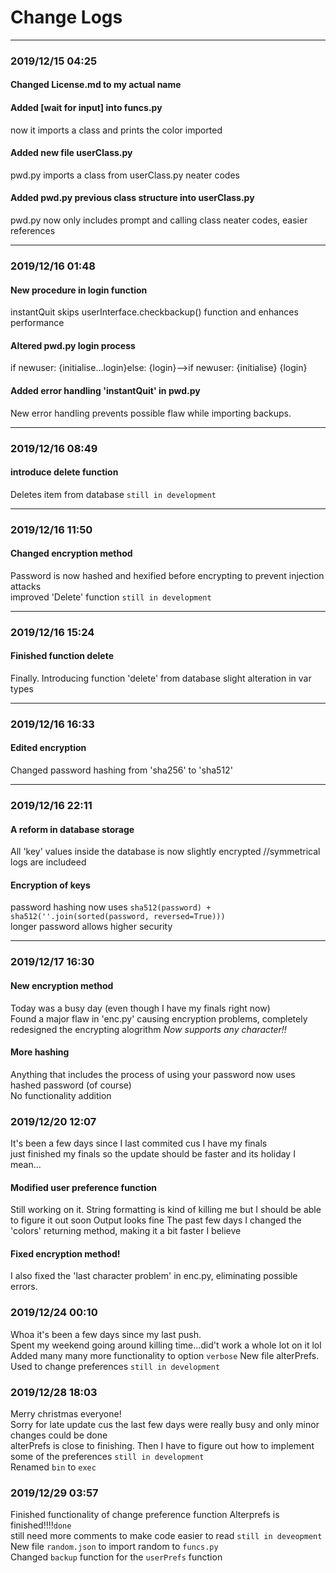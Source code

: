 # Change Logs #
- - - -
### 2019/12/15 04:25 ###
#### Changed License.md to my actual name ####

#### Added [wait for input] into funcs.py  ####
now it imports a class and prints the color imported  

#### Added new file userClass.py ####
pwd.py imports a class from userClass.py
neater codes  

#### Added pwd.py previous class structure into userClass.py ####
pwd.py now only includes prompt and calling class
neater codes, easier references  
- - - -
### 2019/12/16 01:48 ###
#### New procedure in login function ####
instantQuit skips userInterface.checkbackup() function and enhances performance  
#### Altered pwd.py login process ####
if newuser: {initialise...login}else: {login}-->if newuser: {initialise} {login}  
#### Added error handling 'instantQuit' in pwd.py  ####
New error handling prevents possible flaw while importing backups.  
- - - -
### 2019/12/16 08:49 ###
#### introduce delete function ####
Deletes item from database `still in development`
- - - -  
### 2019/12/16 11:50 ###
#### Changed encryption method #### 
Password is now hashed and hexified before encrypting to prevent injection attacks  
improved 'Delete' function `still in development`
- - - -
### 2019/12/16 15:24 ###
#### Finished function delete ####
Finally. Introducing function 'delete' from database
slight alteration in var types
- - - -
### 2019/12/16 16:33 ###
#### Edited encryption ####
Changed password hashing from 'sha256' to 'sha512'
- - - -
### 2019/12/16 22:11 ###
#### A reform in database storage ####
All 'key' values inside the database is now slightly encrypted //symmetrical  
logs are includeed  
#### Encryption of keys
password hashing now uses `sha512(password) + sha512(''.join(sorted(password, reversed=True)))`  
longer password allows higher security  
- - - -
### 2019/12/17 16:30 ###
#### New encryption method ####
Today was a busy day (even though I have my finals right now)  
Found a major flaw in 'enc.py' causing encryption problems, completely redesigned the encrypting alogrithm
_Now supports any character!!_  
#### More hashing ####
Anything that includes the process of using your password now uses hashed password (of course)  
No functionality addition  
### 2019/12/20 12:07 ###
It's been a few days since I last commited cus I have my finals  
just finished my finals so the update should be faster and its holiday I mean...  
#### Modified user preference function ####
Still working on it. String formatting is kind of killing me but I should be able to figure it out soon
Output looks fine
The past few days I changed the 'colors' returning method, making it a bit faster I believe  
#### Fixed encryption method! ####
I also fixed the 'last character problem' in enc.py, eliminating possible errors.
### 2019/12/24 00:10 ###
Whoa it's been a few days since my last push.  
Spent my weekend going around killing time...did't work a whole lot on it lol  
Added many many more functionality to option `verbose` 
New file alterPrefs. Used to change preferences `still in development`  
### 2019/12/28 18:03 ###
Merry christmas everyone!  
Sorry for late update cus the last few days were really busy and only minor changes could be done  
alterPrefs is close to finishing. Then I have to figure out how to implement some of the preferences `still in development`  
Renamed `bin` to `exec`
### 2019/12/29 03:57 ###
Finished functionality of change preference function
Alterprefs is finished!!!!`done`  
still need more comments to make code easier to read `still in deveopment`  
New file `random.json` to import random to `funcs.py`  
Changed `backup` function for the `userPrefs` function